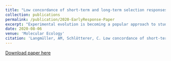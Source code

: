 ```yaml
---
title: "Low concordance of short-term and long-term selection responses in experimental <i>Drosophila</i> populations"
collection: publications
permalink: /publication/2020-EarlyResponse-Paper
excerpt: "Experimental evolution is becoming a popular approach to study the genomic selection response of evolving populations. Computer simulation studies suggest that the accuracy of the signature increases with the duration of the experiment. Since some assumptions of the computer simulations may be violated, it is important to scrutinize the influence of the experimental duration with real data. Here, we use a highly replicated Evolve and Resequence study in *Drosophila simulans* to compare the selection targets inferred at different time points. At each time point, approximately the same number of SNPs deviates from neutral expectations, but only 10% of the selected haplotype blocks identified from the full data set can be detected after 20 generations. Those haplotype blocks that emerge already after 20 generations differ from the others by being strongly selected at the beginning of the experiment and display a more parallel selection response. Consistent with previous computer simulations, our results demonstrate that only Evolve and Resequence experiments with a sufficient number of generations can characterize complex adaptive architectures."
date: 2020-08-06
venue: 'Molecular Ecology'
citation: 'Langmüller, AM, Schlötterer, C. Low concordance of short-term and long-term selection responses in experimental Drosophila populations. Mol Ecol. 2020; 29: 3466– 3475. https://doi.org/10.1111/mec.15579.'
---
```


[Download paper here](https://onlinelibrary.wiley.com/doi/abs/10.1111/mec.15579)
